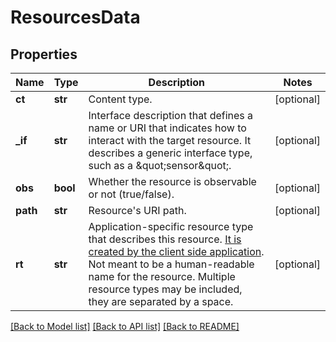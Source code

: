 # ResourcesData

## Properties
Name | Type | Description | Notes
------------ | ------------- | ------------- | -------------
**ct** | **str** | Content type. | [optional] 
**_if** | **str** | Interface description that defines a name or URI that indicates how to interact with the target resource. It describes a generic interface type, such as a \&quot;sensor\&quot;. | [optional] 
**obs** | **bool** | Whether the resource is observable or not (true/false). | [optional] 
**path** | **str** | Resource&#39;s URI path. | [optional] 
**rt** | **str** | Application-specific resource type that describes this resource. [It is created by the client side application](/docs/current/connecting/resource-setup-in-mbed-cloud-client.html). Not meant to be a human-readable name for the resource. Multiple resource types may be included, they are separated by a space. | [optional] 

[[Back to Model list]](../README.md#documentation-for-models) [[Back to API list]](../README.md#documentation-for-api-endpoints) [[Back to README]](../README.md)


